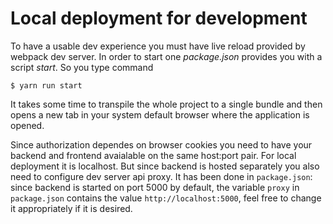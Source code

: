 # Local deployment for development
To have a usable dev experience you must have live reload provided by webpack dev server.
In order to start one _package.json_ provides you with a script _start_. So you type command
```
$ yarn run start
```
It takes some time to transpile the whole project to a single bundle and then opens a new tab in your
system default browser where the application is opened.

Since authorization dependes on browser cookies you need to have your backend and frontend avaialable
on the same host:port pair. For local deployment it is localhost. But since backend is hosted separately
you also need to configure dev server api proxy. It has been done in `package.json`: since
backend is started on port 5000 by default, the variable `proxy` in `package.json` contains the value
`http://localhost:5000`, feel free to change it appropriately if it is desired.
